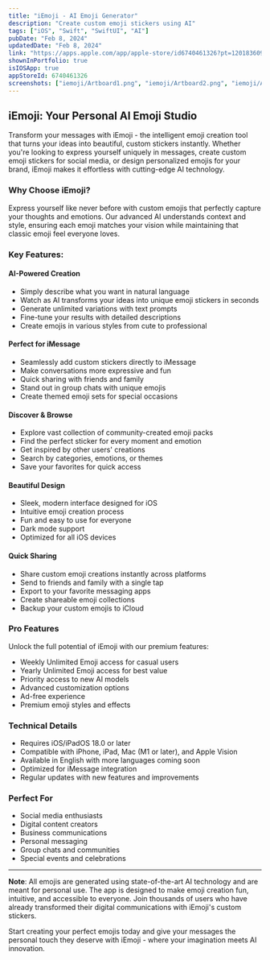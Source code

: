 ```yaml
---
title: "iEmoji - AI Emoji Generator"
description: "Create custom emoji stickers using AI"
tags: ["iOS", "Swift", "SwiftUI", "AI"]
pubDate: "Feb 8, 2024"
updatedDate: "Feb 8, 2024"
link: "https://apps.apple.com/app/apple-store/id6740461326?pt=120183609&ct=trystickers&mt=8"
shownInPortfolio: true
isIOSApp: true
appStoreId: 6740461326
screenshots: ["iemoji/Artboard1.png", "iemoji/Artboard2.png", "iemoji/Artboard3.png", "iemoji/Artboard4.png"]
---
```

## iEmoji: Your Personal AI Emoji Studio

Transform your messages with iEmoji - the intelligent emoji creation tool that turns your ideas into beautiful, custom stickers instantly. Whether you're looking to express yourself uniquely in messages, create custom emoji stickers for social media, or design personalized emojis for your brand, iEmoji makes it effortless with cutting-edge AI technology.

### Why Choose iEmoji?

Express yourself like never before with custom emojis that perfectly capture your thoughts and emotions. Our advanced AI understands context and style, ensuring each emoji matches your vision while maintaining that classic emoji feel everyone loves.

### Key Features:

#### AI-Powered Creation
- Simply describe what you want in natural language
- Watch as AI transforms your ideas into unique emoji stickers in seconds
- Generate unlimited variations with text prompts
- Fine-tune your results with detailed descriptions
- Create emojis in various styles from cute to professional

#### Perfect for iMessage
- Seamlessly add custom stickers directly to iMessage
- Make conversations more expressive and fun
- Quick sharing with friends and family
- Stand out in group chats with unique emojis
- Create themed emoji sets for special occasions

#### Discover & Browse
- Explore vast collection of community-created emoji packs
- Find the perfect sticker for every moment and emotion
- Get inspired by other users' creations
- Search by categories, emotions, or themes
- Save your favorites for quick access

#### Beautiful Design
- Sleek, modern interface designed for iOS
- Intuitive emoji creation process
- Fun and easy to use for everyone
- Dark mode support
- Optimized for all iOS devices

#### Quick Sharing
- Share custom emoji creations instantly across platforms
- Send to friends and family with a single tap
- Export to your favorite messaging apps
- Create shareable emoji collections
- Backup your custom emojis to iCloud

### Pro Features
Unlock the full potential of iEmoji with our premium features:
- Weekly Unlimited Emoji access for casual users
- Yearly Unlimited Emoji access for best value
- Priority access to new AI models
- Advanced customization options
- Ad-free experience
- Premium emoji styles and effects

### Technical Details
- Requires iOS/iPadOS 18.0 or later
- Compatible with iPhone, iPad, Mac (M1 or later), and Apple Vision
- Available in English with more languages coming soon
- Optimized for iMessage integration
- Regular updates with new features and improvements

### Perfect For
- Social media enthusiasts
- Digital content creators
- Business communications
- Personal messaging
- Group chats and communities
- Special events and celebrations

---

**Note**: All emojis are generated using state-of-the-art AI technology and are meant for personal use. The app is designed to make emoji creation fun, intuitive, and accessible to everyone. Join thousands of users who have already transformed their digital communications with iEmoji's custom stickers.

Start creating your perfect emojis today and give your messages the personal touch they deserve with iEmoji - where your imagination meets AI innovation. 